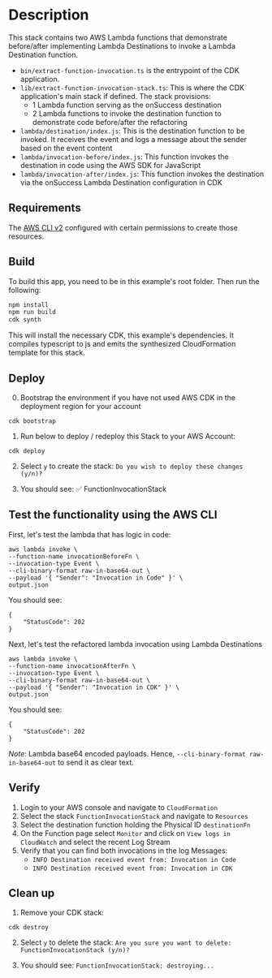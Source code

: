 # Description 

This stack contains two AWS Lambda functions that demonstrate before/after implementing Lambda Destinations to invoke a Lambda Destination function.

* `bin/extract-function-invocation.ts` is the entrypoint of the CDK application. 
* `lib/extract-function-invocation-stack.ts`: This is where the CDK application's main stack if defined. The stack provisions: 
    * 1 Lambda function serving as the onSuccess destination
    * 2 Lambda functions to invoke the destination function to demonstrate code before/after the refactoring
* `lambda/destination/index.js`: This is the destination function to be invoked. It receives the event and logs a message about the sender based on the event content
* `lambda/invocation-before/index.js`: This function invokes the destination in code using the AWS SDK for JavaScript
* `lambda/invocation-after/index.js`: This function invokes the destination via the onSuccess Lambda Destination configuration in CDK

## Requirements 

The [AWS CLI v2](https://docs.aws.amazon.com/cli/latest/userguide/getting-started-install.html) configured with certain permissions to create those resources. 

## Build

To build this app, you need to be in this example's root folder. Then run the following:
```bash
npm install
npm run build
cdk synth
```

This will install the necessary CDK, this example's dependencies. It compiles typescript to js and emits the synthesized CloudFormation template for this stack.

## Deploy

0. Bootstrap the environment if you have not used AWS CDK in the deployment region for your account
``` 
cdk bootstrap
```

1. Run below to deploy / redeploy this Stack to your AWS Account:
``` 
cdk deploy
```

2. Select `y` to create the stack:
`Do you wish to deploy these changes (y/n)?`

3. You should see:
 ✅  FunctionInvocationStack


## Test the functionality using the AWS CLI 

First, let's test the lambda that has logic in code:
``` 
aws lambda invoke \
--function-name invocationBeforeFn \
--invocation-type Event \
--cli-binary-format raw-in-base64-out \
--payload '{ "Sender": "Invocation in Code" }' \
output.json
```
You should see: 
``` 
{
    "StatusCode": 202
}
``` 

Next, let's test the refactored lambda invocation using Lambda Destinations
 ``` 
aws lambda invoke \
--function-name invocationAfterFn \
--invocation-type Event \
--cli-binary-format raw-in-base64-out \
--payload '{ "Sender": "Invocation in CDK" }' \
output.json
 ``` 
You should see:
``` 
{
    "StatusCode": 202
}
``` 

*Note*: Lambda base64 encoded payloads. Hence, `--cli-binary-format raw-in-base64-out` to send it as clear text.

## Verify

1. Login to your AWS console and navigate to `CloudFormation`
2. Select the stack `FunctionInvocationStack` and navigate to `Resources`
3. Select the destination function holding the Physical ID `destinationFn`
4. On the Function page select `Monitor` and click on `View logs in CloudWatch` and select the recent Log Stream
5. Verify that you can find both invocations in the log Messages: 
    - `INFO Destination received event from: Invocation in Code`
    - `INFO Destination received event from: Invocation in CDK`

## Clean up

1. Remove your CDK stack:
```
cdk destroy
```

2. Select `y` to delete the stack:
`Are you sure you want to delete: FunctionInvocationStack (y/n)?`

3. You should see:
`FunctionInvocationStack: destroying...`
